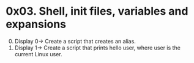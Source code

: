 # 0x03. Shell, init files, variables and expansions
0. Display 0-> Create a script that creates an alias.
1. Display 1-> Create a script that prints hello user, where user is the current Linux user.


